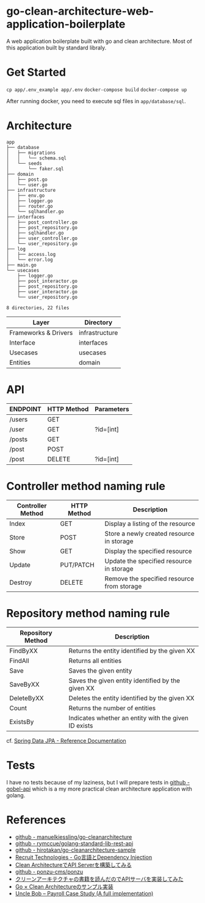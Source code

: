 # go-clean-architecture-web-application-boilerplate
A web application boilerplate built with go and clean architecture.
Most of this application built by standard libraly.

# Get Started
`cp app/.env_example app/.env`
`docker-compose build`
`docker-compose up`

After running docker, you need to execute sql files in `app/database/sql`.

# Architecture
```
app
├── database
│   ├── migrations
│   │   └── schema.sql
│   └── seeds
│       └── faker.sql
├── domain
│   ├── post.go
│   └── user.go
├── infrastructure
│   ├── env.go
│   ├── logger.go
│   ├── router.go
│   └── sqlhandler.go
├── interfaces
│   ├── post_controller.go
│   ├── post_repository.go
│   ├── sqlhandler.go
│   ├── user_controller.go
│   └── user_repository.go
├── log
│   ├── access.log
│   └── error.log
├── main.go
└── usecases
    ├── logger.go
    ├── post_interactor.go
    ├── post_repository.go
    ├── user_interactor.go
    └── user_repository.go

8 directories, 22 files
```

| Layer                | Directory      |
|----------------------|----------------|
| Frameworks & Drivers | infrastructure |
| Interface            | interfaces     |
| Usecases             | usecases       |
| Entities             | domain         |

# API

| ENDPOINT | HTTP Method    | Parameters    |
|----------|----------------|---------------|
| /users   | GET            |               |
| /user    | GET            | ?id=[int]     |
| /posts   | GET            |               |
| /post    | POST           |               |
| /post    | DELETE         | ?id=[int]     |

# Controller method naming rule

| Controller Method | HTTP Method | Description                                |
|-------------------|-------------|--------------------------------------------|
| Index             | GET         | Display a listing of the resource          |
| Store             | POST        | Store a newly created resource in storage  |
| Show              | GET         | Display the specified resource             |
| Update            | PUT/PATCH   | Update the specified resource in storage   |
| Destroy           | DELETE      | Remove the specified resource from storage |

# Repository method naming rule

| Repository Method | Description                                          |
|-------------------|------------------------------------------------------|
| FindByXX          | Returns the entity identified by the given XX        |
| FindAll           | Returns all entities                                 |
| Save              | Saves the given entity                               |
| SaveByXX          | Saves the given entity identified by the given XX    |
| DeleteByXX        | Deletes the entity identified by the given XX        |
| Count             | Returns the number of entities                       |
| ExistsBy          | Indicates whether an entity with the given ID exists |

cf. [Spring Data JPA - Reference Documentation](https://docs.spring.io/spring-data/data-jpa/docs/current/reference/html/#repositories.core-concepts)

# Tests
I have no tests because of my laziness, but I will prepare tests in [github - gobel-api](https://github.com/bmf-san/gobel-api) which is a my more practical clean architecture application with golang.

# References
- [github - manuelkiessling/go-cleanarchitecture](https://github.com/manuelkiessling/go-cleanarchitecture)
- [github - rymccue/golang-standard-lib-rest-api](https://github.com/rymccue/golang-standard-lib-rest-api)
- [github - hirotakan/go-cleanarchitecture-sample](https://github.com/hirotakan/go-cleanarchitecture-sample)
- [Recruit Technologies - Go言語とDependency Injection](https://recruit-tech.co.jp/blog/2017/12/11/go_dependency_injection/)
- [Clean ArchitectureでAPI Serverを構築してみる](https://qiita.com/hirotakan/items/698c1f5773a3cca6193e)
- [github - ponzu-cms/ponzu](https://github.com/ponzu-cms/ponzu)
- [クリーンアーキテクチャの書籍を読んだのでAPIサーバを実装してみた](https://qiita.com/yoshinori_hisakawa/items/f934178d4bd476c8da32)
- [Go × Clean Architectureのサンプル実装](http://nakawatch.hatenablog.com/entry/2018/07/11/181453)
- [Uncle Bob – Payroll Case Study (A full implementation)](http://cleancodejava.com/uncle-bob-payroll-case-study-full-implementation/)
